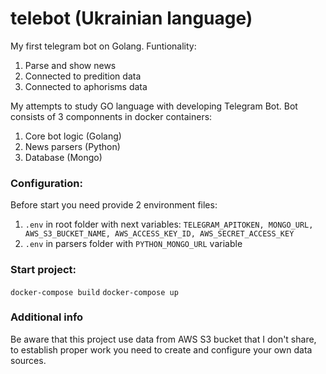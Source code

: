 # telebot (Ukrainian language)
My first telegram bot on Golang. 
Funtionality:
1. Parse and show news
2. Connected to predition data
3. Connected to aphorisms data

My attempts to study GO language with developing Telegram Bot.
Bot consists of 3 componnents in docker containers:
  1. Core bot logic (Golang)
  2. News parsers (Python)
  3. Database (Mongo)

### Configuration:
Before start you need provide 2 environment files:
1. `.env` in root folder with next variables:  `TELEGRAM_APITOKEN, MONGO_URL, AWS_S3_BUCKET_NAME, AWS_ACCESS_KEY_ID, AWS_SECRET_ACCESS_KEY`
2. `.env` in parsers folder with `PYTHON_MONGO_URL` variable


### Start project:
`docker-compose build`
`docker-compose up`

### Additional info
Be aware that this project use data from AWS S3 bucket that I don't share, to establish proper work you need to create and configure your own data sources. 
